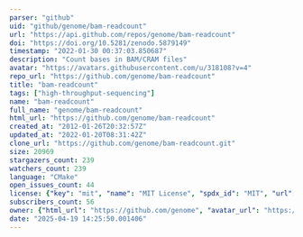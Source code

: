 ```yaml
---
parser: "github"
uid: "github/genome/bam-readcount"
url: "https://api.github.com/repos/genome/bam-readcount"
doi: "https://doi.org/10.5281/zenodo.5879149"
timestamp: "2022-01-30 00:37:03.850687"
description: "Count bases in BAM/CRAM files"
avatar: "https://avatars.githubusercontent.com/u/318108?v=4"
repo_url: "https://github.com/genome/bam-readcount"
title: "bam‑readcount"
tags: ["high-throughput-sequencing"]
name: "bam-readcount"
full_name: "genome/bam-readcount"
html_url: "https://github.com/genome/bam-readcount"
created_at: "2012-01-26T20:32:57Z"
updated_at: "2022-01-20T08:31:42Z"
clone_url: "https://github.com/genome/bam-readcount.git"
size: 20969
stargazers_count: 239
watchers_count: 239
language: "CMake"
open_issues_count: 44
license: {"key": "mit", "name": "MIT License", "spdx_id": "MIT", "url": "https://api.github.com/licenses/mit", "node_id": "MDc6TGljZW5zZTEz"}
subscribers_count: 56
owner: {"html_url": "https://github.com/genome", "avatar_url": "https://avatars.githubusercontent.com/u/318108?v=4", "login": "genome", "type": "Organization"}
date: "2025-04-19 14:25:50.001406"
---
```

